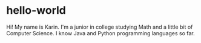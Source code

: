 # hello-world

Hi! My name is Karin. I'm a junior in college studying Math and a little bit of Computer Science. I know Java and Python programming languages so far. 
